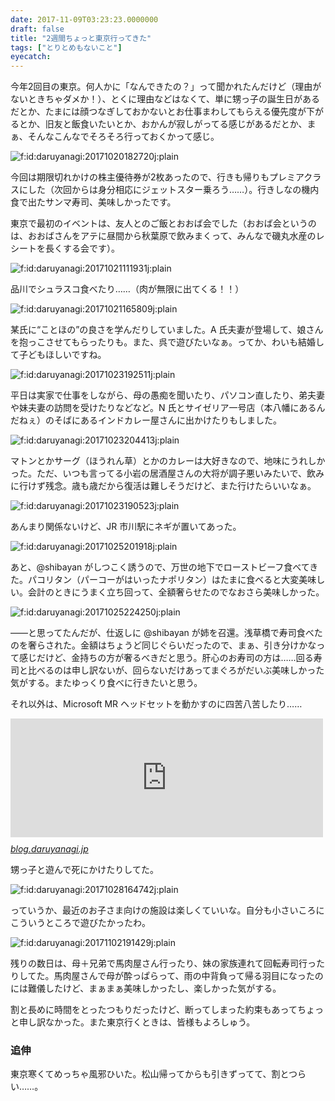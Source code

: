 ```yaml
---
date: 2017-11-09T03:23:23.0000000
draft: false
title: "2週間ちょっと東京行ってきた"
tags: ["とりとめもないこと"]
eyecatch: 
---
```

<p>今年2回目の東京。何人かに「なんできたの？」って聞かれたんだけど（理由がないときちゃダメか！）、とくに理由などはなくて、単に甥っ子の誕生日があるだとか、たまには顔つなぎしておかないとお仕事まわしてもらえる優先度が下がるとか、旧友と飯食いたいとか、おかんが寂しがってる感じがあるだとか、まぁ、そんなこんなでそろそろ行っておくかって感じ。</p><p><span itemscope itemtype="http://schema.org/Photograph"><img src="20171020182720.jpg" alt="f:id:daruyanagi:20171020182720j:plain" title="f:id:daruyanagi:20171020182720j:plain" class="hatena-fotolife" itemprop="image"></span></p><p>今回は期限切れかけの株主優待券が2枚あったので、行きも帰りもプレミアクラスにした（次回からは身分相応にジェットスター乗ろう……）。行きしなの機内食で出たサンマ寿司、美味しかったです。</p><p>東京で最初のイベントは、友人とのご飯とおおば会でした（おおば会というのは、おおばさんをアテに昼間から秋葉原で飲みまくって、みんなで磯丸水産のレシートを長くする会です）。</p><p><span itemscope itemtype="http://schema.org/Photograph"><img src="20171021111931.jpg" alt="f:id:daruyanagi:20171021111931j:plain" title="f:id:daruyanagi:20171021111931j:plain" class="hatena-fotolife" itemprop="image"></span></p><p>品川でシュラスコ食べたり……（肉が無限に出てくる！！）</p><p><span itemscope itemtype="http://schema.org/Photograph"><img src="20171021165809.jpg" alt="f:id:daruyanagi:20171021165809j:plain" title="f:id:daruyanagi:20171021165809j:plain" class="hatena-fotolife" itemprop="image"></span></p><p>某氏に“ことほの”の良さを学んだりしていました。A 氏夫妻が登場して、娘さんを抱っこさせてもらったりも。また、呉で遊びたいなぁ。ってか、わいも結婚して子どもほしいですね。</p><p><span itemscope itemtype="http://schema.org/Photograph"><img src="20171023192511.jpg" alt="f:id:daruyanagi:20171023192511j:plain" title="f:id:daruyanagi:20171023192511j:plain" class="hatena-fotolife" itemprop="image"></span></p><p>平日は実家で仕事をしながら、母の愚痴を聞いたり、パソコン直したり、弟夫妻や妹夫妻の訪問を受けたりなどなど。N 氏とサイゼリア一号店（本八幡にあるんだねぇ）のそばにあるインドカレー屋さんに出かけたりもしました。</p><p><span itemscope itemtype="http://schema.org/Photograph"><img src="20171023204413.jpg" alt="f:id:daruyanagi:20171023204413j:plain" title="f:id:daruyanagi:20171023204413j:plain" class="hatena-fotolife" itemprop="image"></span></p><p>マトンとかサーグ（ほうれん草）とかのカレーは大好きなので、地味にうれしかった。ただ、いつも言ってる小岩の居酒屋さんの大将が調子悪いみたいで、飲みに行けず残念。歳も歳だから復活は難しそうだけど、また行けたらいいなぁ。</p><p><span itemscope itemtype="http://schema.org/Photograph"><img src="20171023190523.jpg" alt="f:id:daruyanagi:20171023190523j:plain" title="f:id:daruyanagi:20171023190523j:plain" class="hatena-fotolife" itemprop="image"></span></p><p>あんまり関係ないけど、JR 市川駅にネギが置いてあった。</p><p><span itemscope itemtype="http://schema.org/Photograph"><img src="20171025201918.jpg" alt="f:id:daruyanagi:20171025201918j:plain" title="f:id:daruyanagi:20171025201918j:plain" class="hatena-fotolife" itemprop="image"></span></p><p>あと、@shibayan がしつこく誘うので、万世の地下でローストビーフ食べてきた。パコリタン（パーコーがはいったナポリタン）はたまに食べると大変美味しい。会計のときにうまく立ち回って、全額奢らせたのでなおさら美味しかった。</p><p><span itemscope itemtype="http://schema.org/Photograph"><img src="20171025224250.jpg" alt="f:id:daruyanagi:20171025224250j:plain" title="f:id:daruyanagi:20171025224250j:plain" class="hatena-fotolife" itemprop="image"></span></p><p>――と思ってたんだが、仕返しに @shibayan が姉を召還。浅草橋で寿司食べたのを奢らされた。金額はちょうど同じぐらいだったので、まぁ、引き分けかなって感じだけど、金持ちの方が奢るべきだと思う。肝心のお寿司の方は……回る寿司と比べるのは申し訳ないが、回らないだけあってまぐろがだいぶ美味しかった気がする。またゆっくり食べに行きたいと思う。</p><p>それ以外は、Microsoft MR ヘッドセットを動かすのに四苦八苦したり……</p><p><iframe src="https://hatenablog-parts.com/embed?url=http%3A%2F%2Fblog.daruyanagi.jp%2Fentry%2F2017%2F10%2F29%2F193849" title="Surface Laptop で  Acer の MR ヘッドセットを動かすまでの苦労（物理 - だるろぐ" class="embed-card embed-blogcard" scrolling="no" frameborder="0" style="display: block; width: 100%; height: 190px; max-width: 500px; margin: 10px 0px;"></iframe><cite class="hatena-citation"><a href="http://blog.daruyanagi.jp/entry/2017/10/29/193849">blog.daruyanagi.jp</a></cite></p><p>甥っ子と遊んで死にかけたりしてた。</p><p><span itemscope itemtype="http://schema.org/Photograph"><img src="20171028164742.jpg" alt="f:id:daruyanagi:20171028164742j:plain" title="f:id:daruyanagi:20171028164742j:plain" class="hatena-fotolife" itemprop="image"></span></p><p>っていうか、最近のお子さま向けの施設は楽しくていいな。自分も小さいころにこういうところで遊びたかったわ。</p><p><span itemscope itemtype="http://schema.org/Photograph"><img src="20171102191429.jpg" alt="f:id:daruyanagi:20171102191429j:plain" title="f:id:daruyanagi:20171102191429j:plain" class="hatena-fotolife" itemprop="image"></span></p><p>残りの数日は、母＋兄弟で馬肉屋さん行ったり、妹の家族連れて回転寿司行ったりしてた。馬肉屋さんで母が酔っぱらって、雨の中背負って帰る羽目になったのには難儀したけど、まぁまぁ美味しかったし、楽しかった気がする。</p><p>割と長めに時間をとったつもりだったけど、断ってしまった約束もあってちょっと申し訳なかった。また東京行くときは、皆様もよろしゅう。</p>

<div class="section">
<h3>追伸</h3>
<p>東京寒くてめっちゃ風邪ひいた。松山帰ってからも引きずってて、割とつらい……。</p>

</div>
